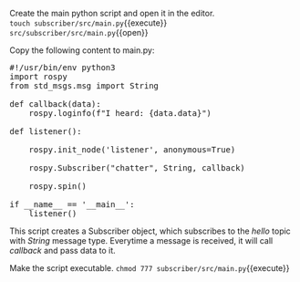 Create the main python script and open it in the editor. \
`touch subscriber/src/main.py`{{execute}} 
`src/subscriber/src/main.py`{{open}} 

Copy the following content to main.py: 
<pre class="file" data-target="clipboard">
#!/usr/bin/env python3
import rospy
from std_msgs.msg import String

def callback(data):
    rospy.loginfo(f"I heard: {data.data}")
    
def listener():

    rospy.init_node('listener', anonymous=True)

    rospy.Subscriber("chatter", String, callback)

    rospy.spin()

if __name__ == '__main__':
    listener()
</pre>

This script creates a Subscriber object, which subscribes to the *hello* topic with *String* message type. Everytime a message is received, it will call *callback* and pass data to it. 

Make the script executable.
`chmod 777 subscriber/src/main.py`{{execute}}
